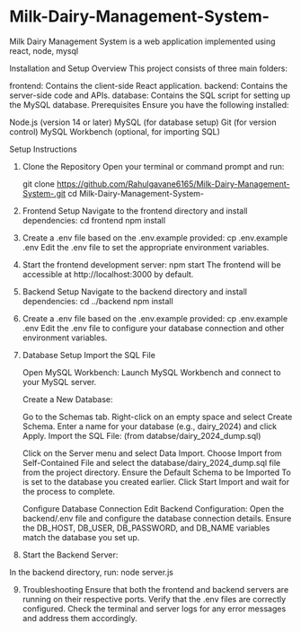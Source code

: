 # Milk-Dairy-Management-System-
Milk Dairy Management System  is a web application implemented using react, node, mysql

Installation and Setup
Overview
This project consists of three main folders:

frontend: Contains the client-side React application.
backend: Contains the server-side code and APIs.
database: Contains the SQL script for setting up the MySQL database.
Prerequisites
Ensure you have the following installed:

Node.js (version 14 or later)
MySQL (for database setup)
Git (for version control)
MySQL Workbench (optional, for importing SQL)

Setup Instructions
1. Clone the Repository
Open your terminal or command prompt and run:

    git clone https://github.com/Rahulgavane6165/Milk-Dairy-Management-System-.git
    cd Milk-Dairy-Management-System-

2. Frontend Setup
Navigate to the frontend directory and install dependencies:
    cd frontend
    npm install

3. Create a .env file based on the .env.example provided:
    cp .env.example .env
    Edit the .env file to set the appropriate environment variables.

4. Start the frontend development server:
    npm start
    The frontend will be accessible at http://localhost:3000 by default.

5. Backend Setup
Navigate to the backend directory and install dependencies:
    cd ../backend
    npm install

6. Create a .env file based on the .env.example provided:
    cp .env.example .env
    Edit the .env file to configure your database connection and other environment variables.

7. Database Setup
Import the SQL File

    Open MySQL Workbench: Launch MySQL Workbench and connect to your MySQL server.

    Create a New Database:

    Go to the Schemas tab.
    Right-click on an empty space and select Create Schema.
    Enter a name for your database (e.g., dairy_2024) and click Apply.
    Import the SQL File: (from databse/dairy_2024_dump.sql)

    Click on the Server menu and select Data Import.
    Choose Import from Self-Contained File and select the database/dairy_2024_dump.sql file from the project directory.
    Ensure the Default Schema to be Imported To is set to the database you created earlier.
    Click Start Import and wait for the process to complete.

    Configure Database Connection
    Edit Backend Configuration: Open the backend/.env file and configure the database connection details. Ensure the DB_HOST, DB_USER, DB_PASSWORD, and DB_NAME variables match the database you set up.

8. Start the Backend Server:

In the backend directory, run: node server.js


9. Troubleshooting
Ensure that both the frontend and backend servers are running on their respective ports.
Verify that the .env files are correctly configured.
Check the terminal and server logs for any error messages and address them accordingly.